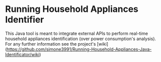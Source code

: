 # Running Household Appliances Identifier

This Java tool is meant to integrate external APIs to perform real-time household appliances identification (over power consumption's analysis). For any further information see the project's [wiki] (https://github.com/simone3991/Running-Household-Appliances-Java-Identificator/wiki)
